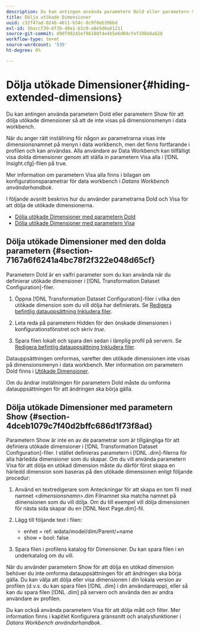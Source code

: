 ```yaml
---
description: Du kan antingen använda parametern Dold eller parametern Show för att dölja utökade dimensioner så att de inte visas på dimensionsmenyn i data workbench.
title: Dölja utökade Dimensioner
uuid: c32f47ad-0246-4611-b54c-0c9f0eb396bd
exl-id: 5baccf39-6f3b-40a1-b1c0-a8e5d6a61211
source-git-commit: d9df90242ef96188f4e4b5e6d04cfef196b0a628
workflow-type: tm+mt
source-wordcount: '535'
ht-degree: 0%

---
```


# Dölja utökade Dimensioner{#hiding-extended-dimensions}

Du kan antingen använda parametern Dold eller parametern Show för att dölja utökade dimensioner så att de inte visas på dimensionsmenyn i data workbench.

När du anger rätt inställning för någon av parametrarna visas inte dimensionsnamnet på menyn i data workbench, men det finns fortfarande i profilen och kan användas. Alla användare av Data Workbench kan tillfälligt visa dolda dimensioner genom att ställa in parametern Visa alla i [!DNL Insight.cfg]-filen på true.

Mer information om parametern Visa alla finns i bilagan om konfigurationsparametrar för data workbench i *Datans Workbench användarhandbok*.

I följande avsnitt beskrivs hur du använder parametrarna Dold och Visa för att dölja de utökade dimensionerna.

* [Dölja utökade Dimensioner med parametern Dold](../../../../home/c-dataset-const-proc/c-dataset-config-tools/c-hide-dataset-comp/c-hide-ex-dim.md#section-7167a6f6241a4bc78f2f322e048d65cf)
* [Dölja utökade Dimensioner med parametern Visa](../../../../home/c-dataset-const-proc/c-dataset-config-tools/c-hide-dataset-comp/c-hide-ex-dim.md#section-4dceb1079c7f40d2bffc686d1f73f8ad)

## Dölja utökade Dimensioner med den dolda parametern {#section-7167a6f6241a4bc78f2f322e048d65cf}

Parametern Dold är en valfri parameter som du kan använda när du definierar utökade dimensioner i [!DNL Transformation Dataset Configuration]-filer.

1. Öppna [!DNL Transformation Dataset Configuration]-filer i vilka den utökade dimension som du vill dölja har definierats. Se [Redigera befintlig datauppsättning Inkludera filer](../../../../home/c-dataset-const-proc/c-dataset-inc-files/c-work-dataset-inc-files/t-edit-ex-dataset-inc-files.md#task-456c04e38ebc425fb35677a6bb6aa077).

1. Leta reda på parametern Hidden för den önskade dimensionen i konfigurationsfönstret och skriv *true*.
1. Spara filen lokalt och spara den sedan i lämplig profil på servern. Se [Redigera befintlig datauppsättning Inkludera filer](../../../../home/c-dataset-const-proc/c-dataset-inc-files/c-work-dataset-inc-files/t-edit-ex-dataset-inc-files.md#task-456c04e38ebc425fb35677a6bb6aa077).

Datauppsättningen omformas, varefter den utökade dimensionen inte visas på dimensionsmenyn i data workbench. Mer information om parametern Dold finns i [Utökade Dimensioner](../../../../home/c-dataset-const-proc/c-ex-dim/c-abt-ex-dim.md).

Om du ändrar inställningen för parametern Dold måste du omforma datauppsättningen för att ändringen ska börja gälla.

## Dölja utökade Dimensioner med parametern Show {#section-4dceb1079c7f40d2bffc686d1f73f8ad}

Parametern Show är inte en av de parametrar som är tillgängliga för att definiera utökade dimensioner i [!DNL Transformation Dataset Configuration]-filer. I stället definieras parametern i [!DNL .dim]-filerna för alla härledda dimensioner som du skapar. Om du vill använda parametern Visa för att dölja en utökad dimension måste du därför först skapa en härledd dimension som baseras på den utökade dimensionen enligt följande procedur:

1. Använd en textredigerare som Anteckningar för att skapa en tom fil med namnet &lt;*dimensionsnamn*>.dim Filnamnet ska matcha namnet på dimensionen som du vill dölja. Om du till exempel vill dölja dimensionen för nästa sida skapar du en [!DNL Next Page.dim]-fil.

1. Lägg till följande text i filen:

   * enhet = ref: wdata/model/dim/Parent/+name
   * show = bool: false

1. Spara filen i profilens katalog för Dimensioner. Du kan spara filen i en underkatalog om du vill.

När du använder parametern Show för att dölja en utökad dimension behöver du inte omforma datauppsättningen för att ändringen ska börja gälla. Du kan välja att dölja eller visa dimensionen i din lokala version av profilen (d.v.s. du kan spara filen [!DNL .dim] i din användarmapp), eller så kan du spara filen [!DNL .dim] på servern och använda den av andra användare av profilen.

Du kan också använda parametern Visa för att dölja mått och filter. Mer information finns i kapitlet Konfigurera gränssnitt och analysfunktioner i *Datans Workbench användarhandbok*.
